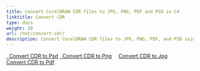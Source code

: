 ```yaml
---
title: Convert CorelDRAW CDR files to JPG, PNG, PDF and PSD in C#
linktitle: Convert CDR
type: docs
weight: 20
url: /net/convert-cdr/
description: Convert CorelDRAW CDR files to JPG, PNG, PDF, and PSD using the C# Image Processing Library.
---
```


[  Convert CDR to Psd](/imaging/net/convert-cdr-to-psd/)
[  Convert CDR to Png](/imaging/net/convert-cdr-to-png/)
`  `[Convert CDR to Jpg](/imaging/net/convert-cdr-to-jpg/)
`  `[Convert CDR to Pdf](/imaging/net/convert-cdr-to-pdf/)
